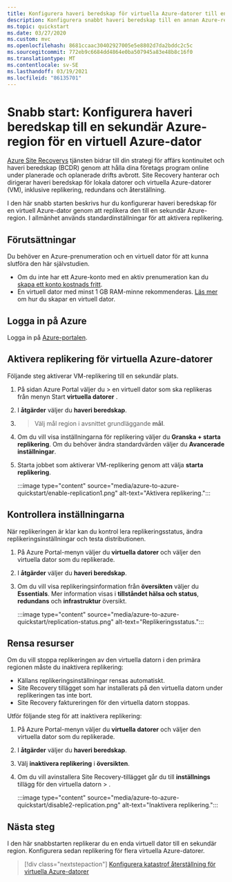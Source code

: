 ```yaml
---
title: Konfigurera haveri beredskap för virtuella Azure-datorer till en sekundär region med Azure Site Recovery
description: Konfigurera snabbt haveri beredskap till en annan Azure-region för en virtuell Azure-dator med hjälp av tjänsten Azure Site Recovery.
ms.topic: quickstart
ms.date: 03/27/2020
ms.custom: mvc
ms.openlocfilehash: 8681ccaac30402927005e5e8802d7da2bddc2c5c
ms.sourcegitcommit: 772eb9c6684dd4864e0ba507945a83e48b8c16f0
ms.translationtype: MT
ms.contentlocale: sv-SE
ms.lasthandoff: 03/19/2021
ms.locfileid: "86135701"
---
```

# <a name="quickstart-set-up-disaster-recovery-to-a-secondary-azure-region-for-an-azure-vm"></a>Snabb start: Konfigurera haveri beredskap till en sekundär Azure-region för en virtuell Azure-dator

[Azure Site Recoverys](site-recovery-overview.md) tjänsten bidrar till din strategi för affärs kontinuitet och haveri beredskap (BCDR) genom att hålla dina företags program online under planerade och oplanerade drifts avbrott. Site Recovery hanterar och dirigerar haveri beredskap för lokala datorer och virtuella Azure-datorer (VM), inklusive replikering, redundans och återställning.

I den här snabb starten beskrivs hur du konfigurerar haveri beredskap för en virtuell Azure-dator genom att replikera den till en sekundär Azure-region. I allmänhet används standardinställningar för att aktivera replikering.

## <a name="prerequisites"></a>Förutsättningar

Du behöver en Azure-prenumeration och en virtuell dator för att kunna slutföra den här självstudien.

- Om du inte har ett Azure-konto med en aktiv prenumeration kan du [skapa ett konto kostnads fritt](https://azure.microsoft.com/free/?WT.mc_id=A261C142F).
- En virtuell dator med minst 1 GB RAM-minne rekommenderas. [Läs mer](../virtual-machines/windows/quick-create-portal.md) om hur du skapar en virtuell dator.

## <a name="sign-in-to-azure"></a>Logga in på Azure

Logga in på [Azure-portalen](https://portal.azure.com).

## <a name="enable-replication-for-the-azure-vm"></a>Aktivera replikering för virtuella Azure-datorer

Följande steg aktiverar VM-replikering till en sekundär plats.

1. På sidan Azure Portal väljer du   >  en virtuell dator som ska replikeras från menyn Start **virtuella datorer** .
1. I **åtgärder** väljer du **haveri beredskap**.
1.   >  Välj mål region i avsnittet grundläggande **mål**.
1. Om du vill visa inställningarna för replikering väljer du **Granska + starta replikering**. Om du behöver ändra standardvärden väljer du **Avancerade inställningar**.
1. Starta jobbet som aktiverar VM-replikering genom att välja **starta replikering**.

   :::image type="content" source="media/azure-to-azure-quickstart/enable-replication1.png" alt-text="Aktivera replikering.":::

## <a name="verify-settings"></a>Kontrollera inställningarna

När replikeringen är klar kan du kontrol lera replikeringsstatus, ändra replikeringsinställningar och testa distributionen.

1. På Azure Portal-menyn väljer du **virtuella datorer** och väljer den virtuella dator som du replikerade.
1. I **åtgärder** väljer du **haveri beredskap**.
1. Om du vill visa replikeringsinformation från **översikten** väljer du **Essentials**. Mer information visas i **tillståndet hälsa och status**, **redundans** och **infrastruktur** översikt.

   :::image type="content" source="media/azure-to-azure-quickstart/replication-status.png" alt-text="Replikeringsstatus.":::

## <a name="clean-up-resources"></a>Rensa resurser

Om du vill stoppa replikeringen av den virtuella datorn i den primära regionen måste du inaktivera replikering:

- Källans replikeringsinställningar rensas automatiskt.
- Site Recovery tillägget som har installerats på den virtuella datorn under replikeringen tas inte bort.
- Site Recovery faktureringen för den virtuella datorn stoppas.

Utför följande steg för att inaktivera replikering:

1. På Azure Portal-menyn väljer du **virtuella datorer** och väljer den virtuella dator som du replikerade.
1. I **åtgärder** väljer du **haveri beredskap**.
1. Välj **inaktivera replikering** i **översikten**.
1. Om du vill avinstallera Site Recovery-tillägget går du till **inställnings** tillägg för den virtuella datorn  >  .

   :::image type="content" source="media/azure-to-azure-quickstart/disable2-replication.png" alt-text="Inaktivera replikering.":::

## <a name="next-steps"></a>Nästa steg

I den här snabbstarten replikerar du en enda virtuell dator till en sekundär region. Konfigurera sedan replikering för flera virtuella Azure-datorer.

> [!div class="nextstepaction"]
> [Konfigurera katastrof återställning för virtuella Azure-datorer](azure-to-azure-tutorial-enable-replication.md)
